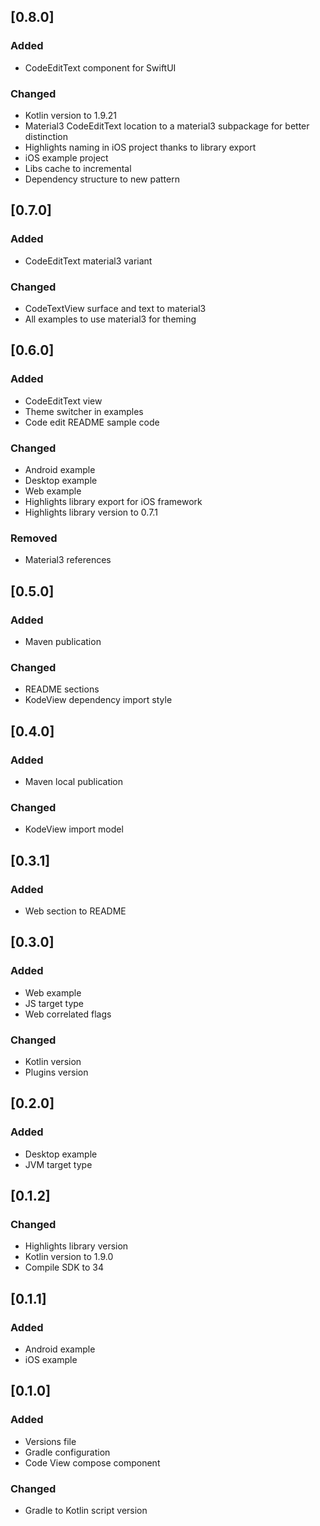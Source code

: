 ## [0.8.0]

### Added
- CodeEditText component for SwiftUI

### Changed
- Kotlin version to 1.9.21
- Material3 CodeEditText location to a material3 subpackage for better distinction
- Highlights naming in iOS project thanks to library export
- iOS example project
- Libs cache to incremental
- Dependency structure to new pattern 

## [0.7.0]

### Added

- CodeEditText material3 variant

### Changed

- CodeTextView surface and text to material3 
- All examples to use material3 for theming

## [0.6.0]

### Added

- CodeEditText view
- Theme switcher in examples
- Code edit README sample code

### Changed

- Android example
- Desktop example
- Web example
- Highlights library export for iOS framework
- Highlights library version to 0.7.1

### Removed

- Material3 references

## [0.5.0]

### Added

- Maven publication

### Changed

- README sections
- KodeView dependency import style

## [0.4.0]

### Added

- Maven local publication

### Changed

- KodeView import model 

## [0.3.1]

### Added
- Web section to README

## [0.3.0]

### Added

- Web example
- JS target type
- Web correlated flags

### Changed

- Kotlin version
- Plugins version

## [0.2.0]

### Added

- Desktop example
- JVM target type

## [0.1.2]

### Changed

- Highlights library version
- Kotlin version to 1.9.0
- Compile SDK to 34

## [0.1.1]

### Added

- Android example
- iOS example

## [0.1.0]

### Added

- Versions file
- Gradle configuration
- Code View compose component

### Changed

- Gradle to Kotlin script version
